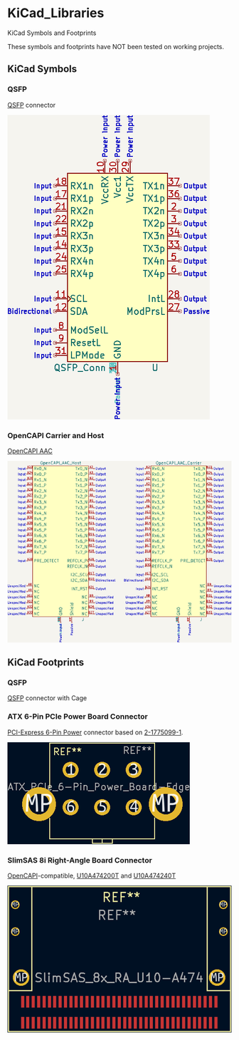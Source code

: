 # KiCad_Libraries

KiCad Symbols and Footprints

These symbols and footprints have NOT been tested on working projects.


## KiCad Symbols

### QSFP

[QSFP](https://en.wikipedia.org/wiki/Small_Form-factor_Pluggable#QSFP) connector

![QSFP](img/QSFP_Symbol.png)




### OpenCAPI Carrier and Host

[OpenCAPI AAC](https://files.openpower.foundation/s/xSQPe6ypoakKQdq/download/25Gbps-spec-20171108.pdf)

![OpenCAPI AAC](img/OpenCAPI_AAC_Symbols.png)






## KiCad Footprints

### QSFP

[QSFP](https://en.wikipedia.org/wiki/Small_Form-factor_Pluggable#QSFP) connector with Cage






### ATX 6-Pin PCIe Power Board Connector

[PCI-Express 6-Pin Power](https://en.wikipedia.org/wiki/PCI_Express#Power) connector based on [2-1775099-1](https://www.digikey.com/en/products/detail/te-connectivity-amp-connectors/2-1775099-1/5272791).

![2-1775099-1](img/ATX_Power_PCIe_6-Pin_Connector_1775099.png)




### SlimSAS 8i Right-Angle Board Connector

[OpenCAPI](https://files.openpower.foundation/s/xSQPe6ypoakKQdq/download/25Gbps-spec-20171108.pdf)-compatible, [U10A474200T](https://www.digikey.com/en/products/detail/amphenol-cs-commercial-products/U10A474200T/14632855) and [U10A474240T](https://www.digikey.com/en/products/detail/amphenol-cs-commercial-products/U10A474240T/17066204)

![SlimSAS 8x](img/SlimSAS_8x_Footprint.png)


